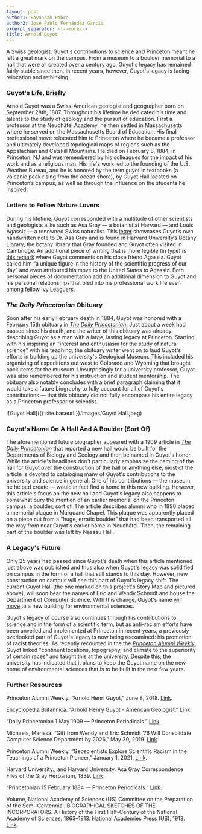 ```yaml
---
layout: post
author1: Savannah Pobre
author2: José Pablo Fernández García
excerpt_separator: <!--more-->
title: Arnold Guyot
---
```


A Swiss geologist, Guyot's contributions to science and Princeton meant he left a great mark on the campus. From a museum to a boulder memorial to a hall that were all created over a century ago, Guyot's legacy has remained fairly stable since then. In recent years, however, Guyot's legacy is facing relocation and rethinking. <!--more-->

### Guyot's Life, Briefly ###
Arnold Guyot was a Swiss-American geologist and geographer born on September 28th, 1807. Throughout his lifetime he dedicated his time and talents to the study of geology and the pursuit of education. First a professor at the Neuchâtel Academy, he then settled in Massachusetts where he served on the Massachusetts Board of Education. His final professional move relocated him to Princeton where he became a professor and ultimately developed topological maps of regions such as the Appalachian and Catskill Mountains. He died on February 8, 1884, in Princeton, NJ and was remembered by his colleagues for the impact of his work and as a religious man. His life's work led to the founding of the U.S. Weather Bureau, and he is honored by the term guyot in textbooks (a volcanic peak rising from the ocean shore), by Guyot Hall located on Princeton’s campus, as well as through the influence on the students he inspired.

### Letters to Fellow Nature Lovers ###
During his lifetime, Guyot corresponded with a multitude of other scientists and geologists alike such as Asa Gray — a botanist at Harvard — and Louis Agassiz — a renowned Swiss naturalist. This [letter](https://www.biodiversitylibrary.org/page/53114983#page/184/mode/1up) showcases Guyot’s own handwritten note to Dr. Asa Gray and is found in Harvard University’s Botany Library, the botany library that Gray founded and Guyot often visited in Cambridge. An additional piece of writing that is more legible (in type) is [this remark](https://www.ncbi.nlm.nih.gov/books/NBK221935/) where Guyot comments on his close friend Agassiz. Guyot called him “a unique figure in the history of the scientific progress of our day” and even attributed his move to the United States to Agassiz. Both personal pieces of documentation add an additional dimension to Guyot and his personal relationships that bled into his professional work life even among fellow Ivy Leaguers.

### *The Daily Princetonian* Obituary ###
Soon after his early February death in 1884, Guyot was honored with a February 15th obituary in [*The Daily Princetonian*](https://papersofprinceton.princeton.edu/princetonperiodicals/?a=d&d=Princetonian18840215-01.2.12&e=-------en-20--1--txt-txIN-------). Just about a week had passed since his death, and the writer of this obituary was already describing Guyot as a man with a large, lasting legacy at Princeton. Starting with his inspiring an "interest and enthusiasm for the study of natural science" with his teaching, the obituary writer went on to laud Guyot's efforts in building up the university's Geological Museum. This included his organizing of expeditions out west to Colorado and Wyoming that brought back items for the museum. Unsurprisingly for a university professor, Guyot was also remembered for his instruction and student mentorship. The obituary also notably concludes with a brief paragraph claiming that it would take a future biography to fully account for all of Guyot's contributions — that this obituary did not fully encompass his entire legacy as a Princeton professor or scientist.

![Guyot Hall]({{ site.baseurl }}/images/Guyot Hall.jpeg)

### Guyot's Name On A Hall And A Boulder (Sort Of) ###
The aforementioned future biographer appeared with a 1909 article in [*The Daily Princetonian*](https://papersofprinceton.princeton.edu/princetonperiodicals/?a=d&d=Princetonian19090501-01.2.34&e=-------en-20--1-byDA-txt-txIN-%22albert+einstein%22------) that reported a new hall would be built for the Departments of Biology and Geology and then be named in Guyot's honor. While the article's headlines don't particularly emphasize the naming of the hall for Guyot over the construction of the hall or anything else, most of the article is devoted to cataloging many of Guyot's contributions to the university and science in general. One of his contributions — the museum he helped create — would in fact find a home in this new building. However, this article's focus on the new hall and Guyot's legacy also happens to somewhat bury the mention of an earlier memorial on the Princeton campus: a boulder, sort of. The article describes alumni who in 1890 placed a memorial plaque in Marquand Chapel. This plaque was apparently placed on a piece cut from a "huge, erratic boulder" that had been transported all the way from near Guyot's earlier home in Neuchâtel. Then, the remaining part of the boulder was left by Nassau Hall.

### A Legacy's Future ###
Only 25 years had passed since Guyot's death when this article mentioned just above was published and thus also when Guyot's legacy was solidified on campus in the form of a hall that still stands to this day. However, new construction on campus will see this part of Guyot's legacy shift. The current Guyot Hall (the one marked on this project's Story Map and pictured above), will soon bear the names of Eric and Wendy Schmidt and house the Department of Computer Science. With this change, Guyot's name [will move](https://www.dailyprincetonian.com/article/2019/05/gift-from-eric-and-wendy-schmidt-will-consolidate-computer-science-department-by-2026) to a new building for environmental sciences.

Guyot's legacy of course also continues through his contributions to science and in the form of a scientific term, but as anti-racism efforts have been unveiled and implemented at Princeton in recent years, a previously overlooked part of Guyot's legacy is now being reexamined: his promotion of racist theories. As recently recounted in the the [*Princeton Alumni Weekly*](https://paw.princeton.edu/article/geoscientists-explore-scientific-racism-teachings-princeton-pioneer), Guyot linked "continent locations, topography, and climate to the superiority of certain races" and taught this at the university. Despite this, the university has indicated that it plans to keep the Guyot name on the new home of environmental sciences that is to be built in the next few years.

### Further Resources ###
Princeton Alumni Weekly. “Arnold Henri Guyot,” June 8, 2018. [Link](https://paw.princeton.edu/article/arnold-henri-guyot).

Encyclopedia Britannica. “Arnold Henry Guyot - American Geologist.” [Link](https://www.britannica.com/biography/Arnold-Henry-Guyot).

“Daily Princetonian 1 May 1909 — Princeton Periodicals.” [Link](https://papersofprinceton.princeton.edu/princetonperiodicals/?a=d&d=Princetonian19090501-01.2.34).

Michaels, Marissa. “Gift from Wendy and Eric Schmidt ’76 Will Consolidate Computer Science Department by 2026,” May 30, 2019. [Link](https://www.dailyprincetonian.com/article/2019/05/gift-from-eric-and-wendy-schmidt-will-consolidate-computer-science-department-by-2026).

Princeton Alumni Weekly. “Geoscientists Explore Scientific Racism in the Teachings of a Princeton Pioneer,” January 1, 2021. [Link](https://paw.princeton.edu/article/geoscientists-explore-scientific-racism-teachings-princeton-pioneer).

Harvard University., and Harvard University. Asa Gray Correspondence Files of the Gray Herbarium, 1839. [Link](https://www.biodiversitylibrary.org/item/222878).

“Princetonian 15 February 1884 — Princeton Periodicals.” [Link](https://papersofprinceton.princeton.edu/princetonperiodicals/?a=d&d=Princetonian18840215-01.2.12).

Volume, National Academy of Sciences (US) Committee on the Preparation of the Semi-Centennial. BIOGRAPHICAL SKETCHES OF THE INCORPORATORS. A History of the First Half-Century of the National Academy of Sciences: 1863–1913. National Academies Press (US), 1913. [Link](http://www.ncbi.nlm.nih.gov/books/NBK221935/).
